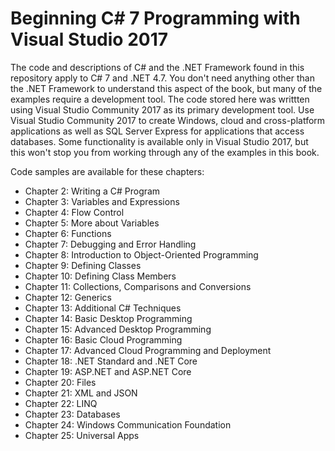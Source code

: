 # Beginning C# 7 Programming with Visual Studio 2017
The code and descriptions of C# and the .NET Framework found in this repository apply to C# 7 and .NET 4.7. You don't need anything other than the .NET Framework to understand this aspect of the book, but many of the examples require a development tool. The code stored here was writtten using Visual Studio Community 2017 as its primary development tool.  Use Visual Studio Community 2017 to create Windows, cloud and cross-platform applications as well as SQL Server Express for applications that access databases. Some functionality is available only in Visual Studio 2017, but this won't stop you from working through any of the examples in this book.

Code samples are available for these chapters:

* Chapter 2: Writing a C# Program 
* Chapter 3: Variables and Expressions 
* Chapter 4: Flow Control 
* Chapter 5: More about Variables 
* Chapter 6: Functions 
* Chapter 7: Debugging and Error Handling 
* Chapter 8: Introduction to Object-Oriented Programming 
* Chapter 9: Defining Classes 
* Chapter 10: Defining Class Members 
* Chapter 11: Collections, Comparisons and Conversions 
* Chapter 12: Generics 
* Chapter 13: Additional C# Techniques 
* Chapter 14: Basic Desktop Programming 
* Chapter 15: Advanced Desktop Programming 
* Chapter 16: Basic Cloud Programming 
* Chapter 17: Advanced Cloud Programming and Deployment 
* Chapter 18: .NET Standard and .NET Core 
* Chapter 19: ASP.NET and ASP.NET Core 
* Chapter 20: Files 
* Chapter 21: XML and JSON
* Chapter 22: LINQ 
* Chapter 23: Databases 
* Chapter 24: Windows Communication Foundation 
* Chapter 25: Universal Apps
